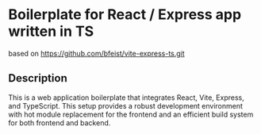 # Boilerplate for React / Express app written in TS

based on https://github.com/bfeist/vite-express-ts.git

## Description

This is a web application boilerplate that integrates React, Vite, Express, and TypeScript. This setup provides a robust development environment with hot module replacement for the frontend and an efficient build system for both frontend and backend.

